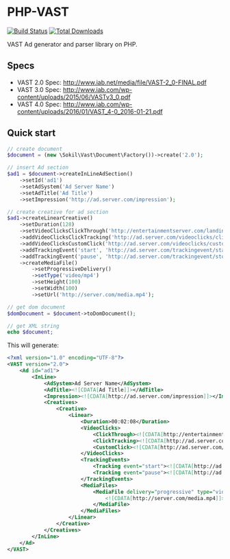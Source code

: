 PHP-VAST
========

[![Build Status](https://travis-ci.org/sokil/php-vast.png?branch=master&1)](https://travis-ci.org/sokil/php-vast)
[![Total Downloads](http://img.shields.io/packagist/dt/sokil/php-vast.svg)](https://packagist.org/packages/sokil/php-vast)

VAST Ad generator and parser library on PHP.

## Specs
* VAST 2.0 Spec: http://www.iab.net/media/file/VAST-2_0-FINAL.pdf
* VAST 3.0 Spec: http://www.iab.com/wp-content/uploads/2015/06/VASTv3_0.pdf
* VAST 4.0 Spec: http://www.iab.com/wp-content/uploads/2016/01/VAST_4-0_2016-01-21.pdf

## Quick start

```php
// create document
$document = (new \Sokil\Vast\Document\Factory())->create('2.0');

// insert Ad section
$ad1 = $document->createInLineAdSection()
    ->setId('ad1')
    ->setAdSystem('Ad Server Name')
    ->setAdTitle('Ad Title')
    ->setImpression('http://ad.server.com/impression');

// create creative for ad section
$ad1->createLinearCreative()
    ->setDuration(128)
    ->setVideoClicksClickThrough('http://entertainmentserver.com/landing')
    ->addVideoClicksClickTracking('http://ad.server.com/videoclicks/clicktracking')
    ->addVideoClicksCustomClick('http://ad.server.com/videoclicks/customclick')
    ->addTrackingEvent('start', 'http://ad.server.com/trackingevent/start')
    ->addTrackingEvent('pause', 'http://ad.server.com/trackingevent/stop')
    ->createMediaFile()
        ->setProgressiveDelivery()
        ->setType('video/mp4')
        ->setHeight(100)
        ->setWidth(100)
        ->setUrl('http://server.com/media.mp4');

// get dom document
$domDocument = $document->toDomDocument();

// get XML string
echo $document;
```

This will generate:

```xml
<?xml version="1.0" encoding="UTF-8"?>
<VAST version="2.0">
    <Ad id="ad1">
        <InLine>
            <AdSystem>Ad Server Name</AdSystem>
            <AdTitle><![CDATA[Ad Title]]></AdTitle>
            <Impression><![CDATA[http://ad.server.com/impression]]></Impression>
            <Creatives>
                <Creative>
                    <Linear>
                        <Duration>00:02:08</Duration>
                        <VideoClicks>
                            <ClickThrough><![CDATA[http://entertainmentserver.com/landing]]></ClickThrough>
                            <ClickTracking><![CDATA[http://ad.server.com/videoclicks/clicktracking]]></ClickTracking>
                            <CustomClick><![CDATA[http://ad.server.com/videoclicks/customclick]]></CustomClick>
                        </VideoClicks>
                        <TrackingEvents>
                            <Tracking event="start"><![CDATA[http://ad.server.com/trackingevent/start]]></Tracking>
                            <Tracking event="pause"><![CDATA[http://ad.server.com/trackingevent/stop]]></Tracking>
                        </TrackingEvents>
                        <MediaFiles>
                            <MediaFile delivery="progressive" type="video/mp4" height="100" width="100">
                                <![CDATA[http://server.com/media.mp4]]>
                            </MediaFile>
                        </MediaFiles>
                    </Linear>
                </Creative>
            </Creatives>
        </InLine>
    </Ad>
</VAST>
```
